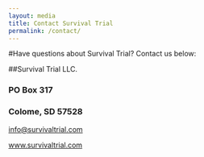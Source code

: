 ```yaml
---
layout: media
title: Contact Survival Trial
permalink: /contact/
---
```


#Have questions about Survival Trial?  Contact us below:




<script type="text/javascript">
(function(d, t){
   var g = d.createElement(t),
       s = d.getElementsByTagName(t)[0];
   g.src = "http://www.foxyform.com/js.php?id=665333&sec_hash=bfe4ce526c6&width=350px";
   s.parentNode.insertBefore(g, s);
}(document, "script"));
</script>




##Survival Trial LLC.
<p><h3>PO Box 317</h3></p>
<p><h3>Colome, SD 57528</h3></p>
<p><a href="mailto:info@survivaltrial.com?Subject=STWeb%20Information" target="_top">info@survivaltrial.com</a></p>
<p><a href="http://survivaltrial.com.com/" title="Title">
www.survivaltrial.com</a></p>